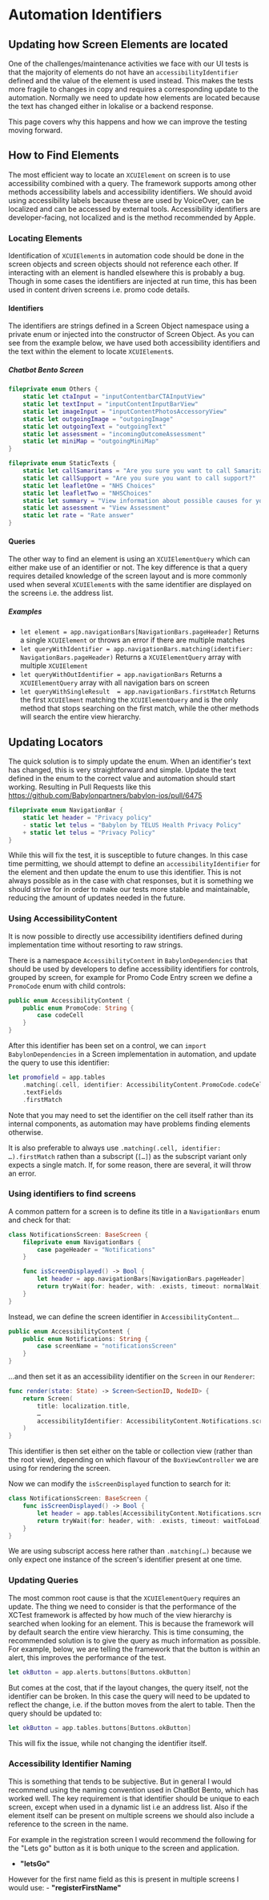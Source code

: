 # Automation Identifiers

## Updating how Screen Elements are located

One of the challenges/maintenance activities we face with our UI tests is that the majority of elements do not have an `accessibilityIdentifier` defined and the value of the element is used instead. This makes the tests more fragile to changes in copy and requires a corresponding update to the automation. Normally we need to update how elements are located because the text has changed either in lokalise or a backend response.

This page covers why this happens and how we can improve the testing moving forward.

## How to Find Elements

The most efficient way to locate an `XCUIElement` on screen is to use accessibility combined with a query. The framework supports among other methods accessibility labels and accessibility identifiers. We should avoid using accessibility labels because these are used by VoiceOver, can be localized and can be accessed by external tools. Accessibility identifiers are developer-facing, not localized and is the method recommended by Apple.

### Locating Elements

Identification of `XCUIElement`s in automation code should be done in the screen objects and screen objects should not reference each other. If interacting with an element is handled elsewhere this is probably a bug. Though in some cases the identifiers are injected at run time, this has been used in content driven screens i.e. promo code details.

#### Identifiers

The identifiers are strings defined in a Screen Object namespace using a private enum or injected into the constructor of Screen Object. As you can see from the example below, we have used both accessibility identifiers and the text within the element to locate `XCUIElement`s.

##### Chatbot Bento Screen

```swift
fileprivate enum Others {
    static let ctaInput = "inputContentbarCTAInputView"
    static let textInput = "inputContentInputBarView"
    static let imageInput = "inputContentPhotosAccessoryView"
    static let outgoingImage = "outgoingImage"
    static let outgoingText = "outgoingText"
    static let assessment = "incomingOutcomeAssessment"
    static let miniMap = "outgoingMiniMap"
}

fileprivate enum StaticTexts {
    static let callSamaritans = "Are you sure you want to call Samaritans?"
    static let callSupport = "Are you sure you want to call support?"
    static let leafletOne = "NHS Choices"
    static let leafletTwo = "NHSChoices"
    static let summary = "View information about possible causes for your symptoms."
    static let assessment = "View Assessment"
    static let rate = "Rate answer"
}
```

#### Queries

The other way to find an element is using an `XCUIElementQuery` which can either make use of an identifier or not. The key difference is that a query requires detailed knowledge of the screen layout and is more commonly used when several `XCUIElement`s with the same identifier are displayed on the screens i.e. the address list.

##### Examples

- `let element = app.navigationBars[NavigationBars.pageHeader]` Returns a single `XCUIElement` or throws an error if there are multiple matches
 - `let queryWithIdentifier = app.navigationBars.matching(identifier: NavigationBars.pageHeader)` Returns a `XCUIElementQuery` array with multiple `XCUIElement`
- `let queryWithOutIdentifier = app.navigationBars` Returns a `XCUIElementQuery` array with all navigation bars on screen
- `let queryWithSingleResult  = app.navigationBars.firstMatch` Returns the first `XCUIElment` matching the `XCUIElementQuery` and is the only method that stops searching on the first match, while the other methods will search the entire view hierarchy.

## Updating Locators

The quick solution is to simply update the enum. When an identifier's text has changed, this is very straightforward and simple. Update the text defined in the enum to the correct value and automation should start working. Resulting in Pull Requests like this https://github.com/Babylonpartners/babylon-ios/pull/6475

```swift
fileprivate enum NavigationBar {
    static let header = "Privacy policy"
    - static let telus = "Babylon by TELUS Health Privacy Policy"
    + static let telus = "Privacy Policy"
}
```

While this will fix the test, it is susceptible to future changes. In this case time permitting, we should attempt to define an `accessibilityIdentifier` for the element and then update the enum to use this identifier. This is not always possible as in the case with chat responses, but it is something we should strive for in order to make our tests more stable and maintainable, reducing the amount of updates needed in the future.

### Using AccessibilityContent

It is now possible to directly use accessibility identifiers defined during implementation time without resorting to raw strings.

There is a namespace `AccessibilityContent` in `BabylonDependencies` that should be used by developers to define accessibility identifiers for controls, grouped by screen, for example for Promo Code Entry screen we define a `PromoCode` enum with child controls:

``` swift
public enum AccessibilityContent {
    public enum PromoCode: String {
        case codeCell
    }
}
```

After this identifier has been set on a control, we can `import BabylonDependencies` in a Screen implementation in automation, and update the query to use this identifier:

``` swift
let promofield = app.tables
    .matching(.cell, identifier: AccessibilityContent.PromoCode.codeCell)
    .textFields
    .firstMatch
```

Note that you may need to set the identifier on the cell itself rather than its internal components, as automation may have problems finding elements otherwise.

It is also preferable to always use `.matching(.cell, identifier: …).firstMatch` rathen than a subscript (`[…]`) as the subscript variant only expects a single match. If, for some reason, there are several, it will throw an error.

### Using identifiers to find screens

A common pattern for a screen is to define its title in a `NavigationBars` enum and check for that:

``` swift
class NotificationsScreen: BaseScreen {
    fileprivate enum NavigationBars {
        case pageHeader = "Notifications"
    }

    func isScreenDisplayed() -> Bool {
        let header = app.navigationBars[NavigationBars.pageHeader]
        return tryWait(for: header, with: .exists, timeout: normalWait)
    }
}
```

Instead, we can define the screen identifier in `AccessibilityContent`…
``` swift
public enum AccessibilityContent {
    public enum Notifications: String {
        case screenName = "notificationsScreen"
    }
}
```

…and then set it as an accessibility identifier on the `Screen` in our `Renderer`:
``` swift
func render(state: State) -> Screen<SectionID, NodeID> {
    return Screen(
        title: localization.title,
        …
        accessibilityIdentifier: AccessibilityContent.Notifications.screenName.rawValue
    )
}
```

This identifier is then set either on the table or collection view (rather than the root view), depending on which flavour of the `BoxViewController` we are using for rendering the screen.

Now we can modify the `isScreenDisplayed` function to search for it:

``` swift
class NotificationsScreen: BaseScreen {
    func isScreenDisplayed() -> Bool {
        let header = app.tables[AccessibilityContent.Notifications.screenName.rawValue]
        return tryWait(for: header, with: .exists, timeout: waitToLoad)
    }
}
```

We are using subscript access here rather than `.matching(…)` because we only expect one instance of the screen's identifier present at one time.

### Updating Queries

The most common root cause is that the `XCUIElementQuery` requires an update. The thing we need to consider is that the performance of the XCTest framework is affected by how much of the view hierarchy is searched when looking for an element. This is because the framework will by default search the entire view hierarchy. This is time consuming, the recommended solution is to give the query as much information as possible. For example, below, we are telling the framework that the button is within an alert, this improves the performance of the test.

```swift
let okButton = app.alerts.buttons[Buttons.okButton]
```

But comes at the cost, that if the layout changes, the query itself, not the identifier can be broken. In this case the query will need to be updated to reflect the change, i.e. if the button moves from the alert to table. Then the query should be updated to:

```swift
let okButton = app.tables.buttons[Buttons.okButton]
```

This will fix the issue, while not changing the identifier itself.

### Accessibility Identifier Naming

This is something that tends to be subjective. But in general I would recommend using the naming convention used in ChatBot Bento, which has worked well. The key requirement is that identifier should be unique to each screen, except when used in a dynamic list i.e an address list. Also if the element itself can be present on multiple screens we should also include a reference to the screen in the name.

For example in the registration screen I would recommend the following for the "Lets go" button as it is both unique to the screen and application.
- **"letsGo"**

However for the first name field as this is present in multiple screens I would use:
    - **"registerFirstName"**
